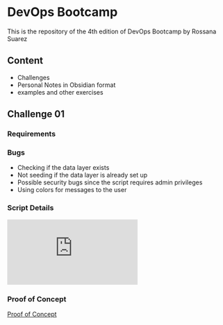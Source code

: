 # DevOps Bootcamp #

This is the repository of the 4th edition of DevOps Bootcamp by Rossana Suarez

## Content ##
- Challenges
- Personal Notes in Obsidian format
- examples and other exercises


## Challenge 01 ##

### Requirements ###


### Bugs ###
* Checking if the data layer exists
* Not seeding if the data layer is already set up
* Possible security bugs since the script requires admin privileges
* Using colors for messages to the user

### Script Details ###
![source_code](https://github.com/hftamayo/devopsrossrox/blob/main/bootcamp2023/desafios/desafiosbc2023/desafio01/script/travelapp.sh)


### Proof of Concept ###
[Proof of Concept](https://youtu.be/bg_oXN9kMOA)
